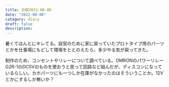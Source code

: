 ```yaml
---
title: 日報2022-08-08
date: "2022-08-08"
category: diary
draft: false
description:
---
```


暑くてほんとにキレてる。設営のために家に戻っていたプロトタイプ用のパーツとかを仕事場にもどして環境をととのえたら、多少やる気が戻ってきた。

制作のため、コンセントやリレーについて調べている。OMRONのパワーリレーG2R-1のDC5Vのものを使おうと思って回路など組んだが、ディスコンになっているらしい。カホパーツにも一つしか在庫がなかったのはそういうことか。12Vとかにするしか無いか？